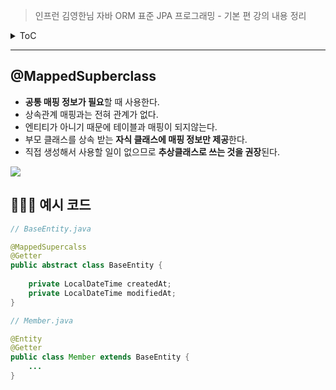 > 인프런 김영한님 자바 ORM 표준 JPA 프로그래밍 - 기본 편 강의 내용 정리

<details>
<summary>ToC</summary>

- [@MappedSupberclass](#mappedsupberclass)
- [🧑🏻‍💻 예시 코드](#-예시-코드)
</details>

---

## @MappedSupberclass

-   **공통 매핑 정보가 필요**할 때 사용한다.
-   상속관계 매핑과는 전혀 관계가 없다.
-   엔티티가 아니기 때문에 테이블과 매핑이 되지않는다.
-   부모 클래스를 상속 받는 **자식 클래스에 매핑 정보만 제공**한다.
-   직접 생성해서 사용할 일이 없으므로 **추상클래스로 쓰는 것을 권장**된다.

![](https://img1.daumcdn.net/thumb/R1280x0/?scode=mtistory2&fname=https%3A%2F%2Fblog.kakaocdn.net%2Fdn%2FxVijm%2FbtrABJIANAK%2FCCHKhCdDQhxSloS8U98fi1%2Fimg.png)

## 🧑🏻‍💻 예시 코드

```java
// BaseEntity.java

@MappedSupercalss
@Getter
public abstract class BaseEntity {
	
    private LocalDateTime createdAt;
    private LocalDateTime modifiedAt;
}
```

```java
// Member.java

@Entity
@Getter
public class Member extends BaseEntity {
	...
}
```